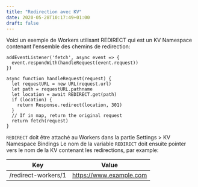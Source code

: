 ```yaml
---
title: "Redirection avec KV"
date: 2020-05-28T10:17:49+01:00
draft: false
---
```


Voici un exemple de Workers utilisant REDIRECT qui est un KV Namespace contenant l'ensemble des chemins de redirection:

```
addEventListener('fetch', async event => {
  event.respondWith(handleRequest(event.request))
})

async function handleRequest(request) {
  let requestURL = new URL(request.url)
  let path = requestURL.pathname
  let location = await REDIRECT.get(path)
  if (location) {
    return Response.redirect(location, 301)
  }
  // If in map, return the original request
  return fetch(request)
}
```

`REDIRECT` doit être attaché au Workers dans la partie Settings > KV Namespace Bindings
Le nom de la variable `REDIRECT` doit ensuite pointer vers le nom de la KV contenant les redirections, par example:

Key                 | Value
--------------------|------------------------
/redirect-workers/1 | https://www.example.com